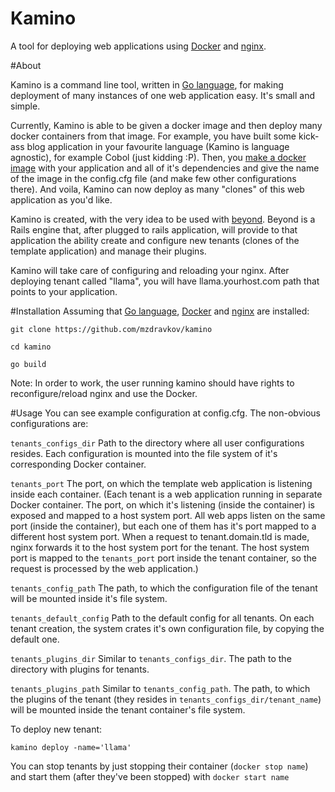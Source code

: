 Kamino
======

A tool for deploying web applications using [Docker](http://docker.io) and [nginx](http://nginx.org).

#About

Kamino is a command line tool, written in [Go language](http://golang.org), for making deployment of many instances of one web application easy. It's small and simple.

Currently, Kamino is able to be given a docker image and then deploy many docker containers from that image. For example, you have built some kick-ass blog application in your favourite language (Kamino is language agnostic), for example Cobol (just kidding :P). Then, you [make a docker image](http://docs.docker.io/en/latest/use/builder/) with your application and all of it's dependencies and give the name of the image in the config.cfg file (and make few other configurations there). And voila, Kamino can now deploy as many "clones" of this web application as you'd like.

Kamino is created, with the very idea to be used with [beyond](http://github.com/mzdravkov/beyond). Beyond is a Rails engine that, after plugged to rails application, will provide to that application the ability create and configure new tenants (clones of the template application) and manage their plugins.

Kamino will take care of configuring and reloading your nginx. After deploying tenant called "llama", you will have llama.yourhost.com path that points to your application.

#Installation
Assuming that [Go language](http://golang.org), [Docker](http://docker.io) and [nginx](http://nginx.org) are installed:

``git clone https://github.com/mzdravkov/kamino``

``cd kamino``

``go build``

Note: In order to work, the user running kamino should have rights to reconfigure/reload nginx and use the Docker.

#Usage
You can see example configuration at config.cfg. The non-obvious configurations are:

`tenants_configs_dir` Path to the directory where all user configurations resides. Each configuration is mounted into the file system of it's corresponding Docker container.

`tenants_port` The port, on which the template web application is listening inside each container. (Each tenant is a web application running in separate Docker container. The port, on which it's listening (inside the container) is exposed and mapped to a host system port. All web apps listen on the same port (inside the container), but each one of them has it's port mapped to a different host system port. When a request to tenant.domain.tld is made, nginx forwards it to the host system port for the tenant. The host system port is mapped to the `tenants_port` port inside the tenant container, so the request is processed by the web application.)

`tenants_config_path` The path, to which the configuration file of the tenant will be mounted inside it's file system.

`tenants_default_config` Path to the default config for all tenants. On each tenant creation, the system crates it's own configuration file, by copying the default one.

`tenants_plugins_dir` Similar to `tenants_configs_dir`. The path to the directory with plugins for tenants.

`tenants_plugins_path` Similar to `tenants_config_path`. The path, to which the plugins of the tenant (they resides in `tenants_configs_dir/tenant_name`) will be mounted inside the tenant container's file system.


To deploy new tenant:

`kamino deploy -name='llama'`


You can stop tenants by just stopping their container (`docker stop name`) and start them (after they've been stopped) with `docker start name`
